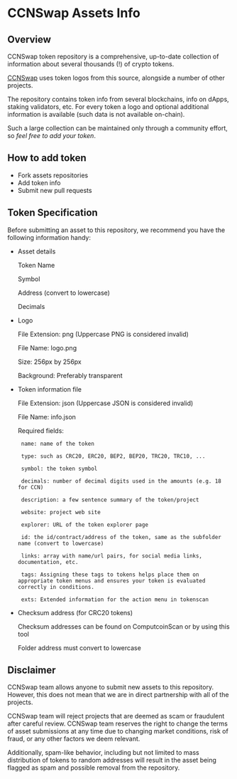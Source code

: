 # CCNSwap Assets Info

## Overview

CCNSwap token repository is a comprehensive, up-to-date collection of information about several thousands (!) of crypto tokens.

[CCNSwap](https://ccnswap.org) uses token logos from this source, alongside a number of other projects.

The repository contains token info from several blockchains, info on dApps, staking validators, etc.
For every token a logo and optional additional information is available (such data is not available on-chain).

Such a large collection can be maintained only through a community effort, so _feel free to add your token_.

## How to add token

 - Fork assets repositories
 - Add token info
 - Submit new pull requests

## Token Specification

Before submitting an asset to this repository, we recommend you have the following information handy:
 
 - Asset details
    
    Token Name
    
    Symbol
    
    Address (convert to lowercase)
    
    Decimals
 
 - Logo
 
    File Extension: png (Uppercase PNG is considered invalid)

    File Name: logo.png

    Size: 256px by 256px

    Background: Preferably transparent
    
 - Token information file

    File Extension: json (Uppercase JSON is considered invalid)
  
    File Name: info.json
  
    Required fields:
  
        name: name of the token

        type: such as CRC20, ERC20, BEP2, BEP20, TRC20, TRC10, ...

        symbol: the token symbol
        
        decimals: number of decimal digits used in the amounts (e.g. 18 for CCN)
        
        description: a few sentence summary of the token/project
        
        website: project web site
        
        explorer: URL of the token explorer page
        
        id: the id/contract/address of the token, same as the subfolder name (convert to lowercase)
        
        links: array with name/url pairs, for social media links, documentation, etc.
        
        tags: Assigning these tags to tokens helps place them on appropriate token menus and ensures your token is evaluated correctly in conditions.

        exts: Extended information for the action menu in tokenscan
 
 - Checksum address (for CRC20 tokens)
 
     Checksum addresses can be found on ComputcoinScan or by using this tool

     Folder address must convert to lowercase

## Disclaimer

CCNSwap team allows anyone to submit new assets to this repository. However, this does not mean that we are in direct partnership with all of the projects.

CCNSwap team will reject projects that are deemed as scam or fraudulent after careful review.
CCNSwap team reserves the right to change the terms of asset submissions at any time due to changing market conditions, risk of fraud, or any other factors we deem relevant.

Additionally, spam-like behavior, including but not limited to mass distribution of tokens to random addresses will result in the asset being flagged as spam and possible removal from the repository.
